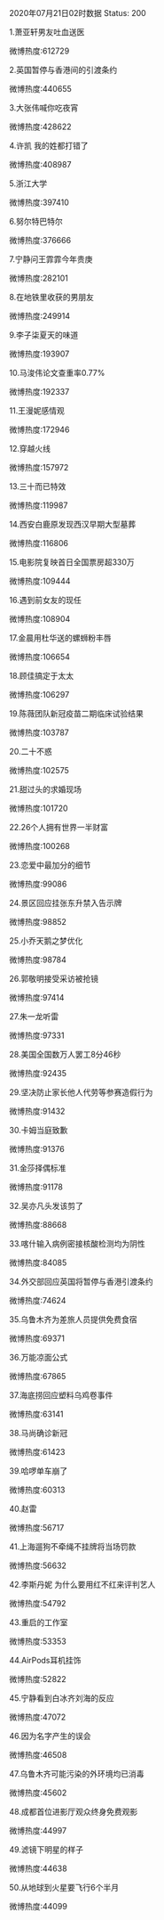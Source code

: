 2020年07月21日02时数据
Status: 200

1.萧亚轩男友吐血送医

微博热度:612729

2.英国暂停与香港间的引渡条约

微博热度:440655

3.大张伟喊你吃夜宵

微博热度:428622

4.许凯 我的姓都打错了

微博热度:408987

5.浙江大学

微博热度:397410

6.努尔特巴特尔

微博热度:376666

7.宁静问王霏霏今年贵庚

微博热度:282101

8.在地铁里收获的男朋友

微博热度:249914

9.李子柒夏天的味道

微博热度:193907

10.马浚伟论文查重率0.77%

微博热度:192337

11.王漫妮感情观

微博热度:172946

12.穿越火线

微博热度:157972

13.三十而已特效

微博热度:119987

14.西安白鹿原发现西汉早期大型墓葬

微博热度:116806

15.电影院复映首日全国票房超330万

微博热度:109444

16.遇到前女友的现任

微博热度:108904

17.金晨用杜华送的螺蛳粉丰唇

微博热度:106654

18.顾佳搞定于太太

微博热度:106297

19.陈薇团队新冠疫苗二期临床试验结果

微博热度:103787

20.二十不惑

微博热度:102575

21.甜过头的求婚现场

微博热度:101720

22.26个人拥有世界一半财富

微博热度:100268

23.恋爱中最加分的细节

微博热度:99086

24.景区回应挂张东升禁入告示牌

微博热度:98852

25.小乔天鹅之梦优化

微博热度:98784

26.郭敬明接受采访被抢镜

微博热度:97414

27.朱一龙听雷

微博热度:97331

28.美国全国数万人罢工8分46秒

微博热度:92435

29.坚决防止家长他人代劳等参赛造假行为

微博热度:91432

30.卡姆当庭致歉

微博热度:91376

31.金莎择偶标准

微博热度:91178

32.吴亦凡头发该剪了

微博热度:88668

33.喀什输入病例密接核酸检测均为阴性

微博热度:84085

34.外交部回应英国将暂停与香港引渡条约

微博热度:74624

35.乌鲁木齐为差旅人员提供免费食宿

微博热度:69371

36.万能凉面公式

微博热度:67865

37.海底捞回应塑料乌鸡卷事件

微博热度:63141

38.马尚确诊新冠

微博热度:61423

39.哈啰单车崩了

微博热度:60313

40.赵雷

微博热度:56717

41.上海遛狗不牵绳不挂牌将当场罚款

微博热度:56632

42.李斯丹妮 为什么要用红不红来评判艺人

微博热度:54792

43.重启的工作室

微博热度:53353

44.AirPods耳机挂饰

微博热度:52822

45.宁静看到白冰齐刘海的反应

微博热度:47072

46.因为名字产生的误会

微博热度:46508

47.乌鲁木齐可能污染的外环境均已消毒

微博热度:45602

48.成都首位进影厅观众终身免费观影

微博热度:44997

49.滤镜下明星的样子

微博热度:44638

50.从地球到火星要飞行6个半月

微博热度:44099

